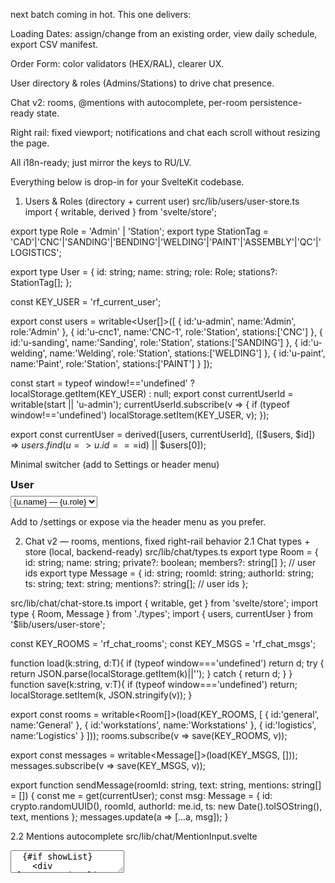next batch coming in hot. This one delivers:

Loading Dates: assign/change from an existing order, view daily schedule, export CSV manifest.

Order Form: color validators (HEX/RAL), clearer UX.

User directory & roles (Admins/Stations) to drive chat presence.

Chat v2: rooms, @mentions with autocomplete, per-room persistence-ready state.

Right rail: fixed viewport; notifications and chat each scroll without resizing the page.

All i18n-ready; just mirror the keys to RU/LV.

Everything below is drop-in for your SvelteKit codebase.

1) Users & Roles (directory + current user)
src/lib/users/user-store.ts
import { writable, derived } from 'svelte/store';

export type Role = 'Admin' | 'Station';
export type StationTag = 'CAD'|'CNC'|'SANDING'|'BENDING'|'WELDING'|'PAINT'|'ASSEMBLY'|'QC'|'LOGISTICS';

export type User = {
  id: string;
  name: string;
  role: Role;
  stations?: StationTag[];
};

const KEY_USER = 'rf_current_user';

export const users = writable<User[]>([
  { id:'u-admin',   name:'Admin',   role:'Admin' },
  { id:'u-cnc1',    name:'CNC-1',   role:'Station', stations:['CNC'] },
  { id:'u-sanding', name:'Sanding', role:'Station', stations:['SANDING'] },
  { id:'u-welding', name:'Welding', role:'Station', stations:['WELDING'] },
  { id:'u-paint',   name:'Paint',   role:'Station', stations:['PAINT'] }
]);

const start = typeof window!=='undefined' ? localStorage.getItem(KEY_USER) : null;
export const currentUserId = writable<string>(start || 'u-admin');
currentUserId.subscribe(v => { if (typeof window!=='undefined') localStorage.setItem(KEY_USER, v); });

export const currentUser = derived([users, currentUserId], ([$users, $id]) => $users.find(u=>u.id===$id) || $users[0]);

Minimal switcher (add to Settings or header menu)
<!-- src/lib/users/UserSwitch.svelte -->
<script lang="ts">
  import { users, currentUserId } from './user-store';
  $: $users, $currentUserId;
</script>

<div class="card">
  <h3 style="margin:0 0 8px 0">User</h3>
  <select class="rf-input" bind:value={$currentUserId} aria-label="Current user">
    {#each $users as u}<option value={u.id}>{u.name} — {u.role}</option>{/each}
  </select>
</div>


Add <UserSwitch /> to /settings or expose via the header menu as you prefer.

2) Chat v2 — rooms, mentions, fixed right-rail behavior
2.1 Chat types + store (local, backend-ready)
src/lib/chat/types.ts
export type Room = { id: string; name: string; private?: boolean; members?: string[] }; // user ids
export type Message = {
  id: string; roomId: string; authorId: string; ts: string; text: string;
  mentions?: string[]; // user ids
};

src/lib/chat/chat-store.ts
import { writable, get } from 'svelte/store';
import type { Room, Message } from './types';
import { users, currentUser } from '$lib/users/user-store';

const KEY_ROOMS = 'rf_chat_rooms';
const KEY_MSGS = 'rf_chat_msgs';

function load<T>(k:string, d:T){ if (typeof window==='undefined') return d; try { return JSON.parse(localStorage.getItem(k)||''); } catch { return d; } }
function save<T>(k:string, v:T){ if (typeof window==='undefined') return; localStorage.setItem(k, JSON.stringify(v)); }

export const rooms = writable<Room[]>(load(KEY_ROOMS, [
  { id:'general', name:'General' },
  { id:'workstations', name:'Workstations' },
  { id:'logistics', name:'Logistics' }
]));
rooms.subscribe(v => save(KEY_ROOMS, v));

export const messages = writable<Message[]>(load(KEY_MSGS, []));
messages.subscribe(v => save(KEY_MSGS, v));

export function sendMessage(roomId: string, text: string, mentions: string[] = []) {
  const me = get(currentUser);
  const msg: Message = {
    id: crypto.randomUUID(),
    roomId, authorId: me.id,
    ts: new Date().toISOString(),
    text, mentions
  };
  messages.update(a => [...a, msg]);
}

2.2 Mentions autocomplete
src/lib/chat/MentionInput.svelte
<script lang="ts">
  import { users } from '$lib/users/user-store';
  import { onMount } from 'svelte';

  export let value = '';
  export let onCommit: (text: string, mentions: string[]) => void = () => {};
  let inputEl: HTMLTextAreaElement;

  let showList = false;
  let list: {id:string;name:string}[] = [];
  let picked: string[] = []; // user ids mentioned

  $: $users;

  function onKey(e: KeyboardEvent){
    if (e.key === 'Enter' && !e.shiftKey) {
      e.preventDefault();
      onCommit(value.trim(), [...picked]);
      value=''; picked=[]; showList=false;
    }
  }
  function scanMentions(){
    const m = value.match(/@([a-z0-9\-\_ ]{1,32})$/i);
    if (!m) { showList=false; return; }
    const q = m[1].toLowerCase();
    list = $users.filter(u => u.name.toLowerCase().includes(q)).map(u=>({id:u.id,name:u.name}));
    showList = list.length>0;
  }
  function choose(u:{id:string;name:string}){
    value = value.replace(/@([a-z0-9\-\_ ]{1,32})$/i, `@${u.name} `);
    picked = Array.from(new Set([...picked, u.id]));
    showList=false;
    inputEl.focus();
  }
</script>

<div class="mention-wrap">
  <textarea bind:this={inputEl} class="rf-input" rows="2" bind:value={value}
    placeholder="Message (use @name to mention)" on:input={scanMentions} on:keydown={onKey} />
  {#if showList}
    <div class="mention-list" role="listbox">
      {#each list as u}<button class="mention-item" on:click={() => choose(u)}>@{u.name}</button>{/each}
    </div>
  {/if}
</div>

<style>
.mention-wrap { position:relative }
.mention-list { position:absolute; left:0; bottom:calc(100% + 6px); background:var(--bg-1); border:1px solid rgba(255,255,255,.12); border-radius:8px; padding:6px; display:grid; gap:4px; max-height:160px; overflow:auto; width:min(360px, 90vw); }
.mention-item { text-align:left }
</style>

2.3 Chat pane with rooms & fixed viewport
src/lib/ui/ChatPane.svelte (replace)
<script lang="ts">
  import { rooms, messages, sendMessage } from '$lib/chat/chat-store';
  import { currentUser, users } from '$lib/users/user-store';
  import MentionInput from '$lib/chat/MentionInput.svelte';

  let activeRoom = 'general';
  $: $rooms, $messages, $currentUser, $users;

  function commits(text: string, mentions: string[]){
    if (!text) return;
    sendMessage(activeRoom, text, mentions);
  }

  function roomName(id:string){ return $rooms.find(r=>r.id===id)?.name || id; }
  function userName(id:string){ return $users.find(u=>u.id===id)?.name || id; }
</script>

<div class="rf-panel chat" aria-label="Chat">
  <header class="chat-head">
    <div class="tabs">
      {#each $rooms as r}
        <button class="tag" aria-pressed={activeRoom===r.id} on:click={()=>activeRoom=r.id}>{r.name}</button>
      {/each}
    </div>
    <div class="muted">You: {$currentUser.name}</div>
  </header>

  <div class="chat-scroll" id="chat-scroll" tabindex="0" aria-live="polite">
    {#each $messages.filter(m=>m.roomId===activeRoom) as m (m.id)}
      <div class="msg">
        <div class="row" style="justify-content:space-between">
          <b>{userName(m.authorId)}</b>
          <span class="muted" style="font-size:.8rem">{new Date(m.ts).toLocaleString()}</span>
        </div>
        <p style="margin:.25rem 0 .5rem 0; white-space:pre-wrap">{m.text}</p>
        {#if m.mentions?.length}
          <div class="muted" style="font-size:.85rem">Mentioned: {m.mentions.map(userName).join(', ')}</div>
        {/if}
      </div>
    {/each}
  </div>

  <div class="chat-input">
    <MentionInput onCommit={commits} />
  </div>
</div>

<style>
.chat { display:grid; grid-template-rows: auto 1fr auto; min-height:0 }
.chat-head { display:flex; justify-content:space-between; align-items:center; gap:8px }
.chat-scroll { overflow:auto; min-height:0; max-height:unset; padding-right:2px }
.msg { background:var(--bg-2); border-radius:10px; padding:8px; }
.chat-input { border-top:1px solid rgba(255,255,255,.08); padding-top:6px }
</style>

2.4 Right-rail fixed viewport (notifications don’t resize page)

Add/adjust CSS:

static/brand.css (append)

/* Right rail never resizes the page: it scrolls internally */
.rf-right { display:grid; grid-template-rows: 220px 1fr; min-height: 0; }
.rf-right > * { min-height: 0; }

.rf-panel { min-height:0; display:grid; grid-template-rows:auto 1fr; overflow:hidden; }
.rf-panel .rf-scroll { overflow:auto; min-height:0; }


If your Notifications panel uses .rf-scroll, it will scroll inside its fixed height instead of pushing the layout.

3) Loading Dates UX: assign/change on existing orders; daily schedule; export CSV
3.1 Assign/change on order page (Admin)

Add a small panel in orders/[id] (Overview sidebar):

<script>
  import LoadingDatePicker from '$lib/order/LoadingDatePicker.svelte';
  import { setLoadingDate } from '$lib/order/signage-store';
  let pick = (o as any).loadingDate || '';
  function assign() {
    if (!pick) return;
    setLoadingDate(o.id, pick, 'admin');
    o = getOrder(id)!;
  }
</script>

<section class="card">
  <h3 style="margin:0 0 8px 0">Loading Date</h3>
  <LoadingDatePicker bind:selected={pick} />
  <div class="row" style="margin-top:8px"><button class="tag" on:click={assign}>Assign</button></div>
</section>

3.2 Daily schedule in Calendar page + Export CSV
src/lib/export/csv.ts
export function toCSV(rows: Record<string, any>[], headerOrder?: string[]) {
  if (!rows.length) return '';
  const headers = headerOrder || Object.keys(rows[0]);
  const esc = (v:any) => {
    const s = v == null ? '' : String(v);
    return /[",\n]/.test(s) ? `"${s.replace(/"/g,'""')}"` : s;
  };
  return [ headers.join(','), ...rows.map(r => headers.map(h => esc(r[h])).join(',')) ].join('\n');
}

export function downloadCSV(filename: string, csv: string) {
  const blob = new Blob([csv], { type:'text/csv;charset=utf-8' });
  const a = document.createElement('a');
  a.href = URL.createObjectURL(blob);
  a.download = filename;
  a.click();
  URL.revokeObjectURL(a.href);
}

Update src/routes/calendar/+page.svelte (append under <CalendarMonth />)
<script>
  import { listOrders } from '$lib/order/signage-store';
  import { downloadCSV, toCSV } from '$lib/export/csv';
  import { listAll } from '$lib/loading/loading-store';

  let selectedISO: string | null = null; // set by CalendarMonth? We'll add a binding
  function onPicked(e) { selectedISO = e.detail; }

  function schedule(iso:string) {
    const all = listOrders() as any[];
    return all.filter(o => o.loadingDate === iso)
      .map(o => ({
        PO: o.id, Client: o.client, Title: o.title, Due: o.due, Loading: o.loadingDate
      }));
  }
  function exportCSV() {
    if (!selectedISO) return;
    const rows = schedule(selectedISO);
    downloadCSV(`loading-${selectedISO}.csv`, toCSV(rows, ['PO','Client','Title','Due','Loading']));
  }
</script>

<!-- Modify CalendarMonth to dispatch selected day when clicked in either mode -->
<CalendarMonth {year}={y} {month}={m} {adminMode} on:selectDay={onPicked} />

{#if selectedISO}
  <section class="card" style="margin-top:10px">
    <div class="row" style="justify-content:space-between;align-items:center">
      <h3 style="margin:0">Schedule: {selectedISO}</h3>
      <button class="tag" on:click={exportCSV}>Export CSV</button>
    </div>
    <table class="rf-table">
      <thead><tr><th>PO</th><th>Client</th><th>Title</th><th>Due</th></tr></thead>
      <tbody>
        {#each schedule(selectedISO) as r}
          <tr><td>{r.PO}</td><td>{r.Client}</td><td>{r.Title}</td><td>{r.Due}</td></tr>
        {/each}
        {#if schedule(selectedISO).length===0}<tr><td colspan="4" class="muted">No orders assigned.</td></tr>{/if}
      </tbody>
    </table>
  </section>
{/if}

Update src/lib/calendar/CalendarMonth.svelte to emit selected day

Add inside <script>:

import { createEventDispatcher } from 'svelte';
const dispatch = createEventDispatcher();


Modify clickDay(iso):

function clickDay(iso: string) {
  if (!adminMode) { selectedISO = iso; dispatch('selectDay', iso); return; }
  toggleDay(iso);
  selectedISO = iso;
  dispatch('selectDay', iso);
}

4) Order Form — color validators & hints

Update in src/lib/order/OrderForm.svelte:

Add HEX validator:

<script>
  function validHex(s:string){ return /^#?[0-9a-f]{6}$/i.test(s||''); }
</script>


Where HEX is edited:

{#if r.color.system === 'HEX'}
  <Input bind:value={r.color.code} placeholder="#RRGGBB" />
  {#if r.color.code && !validHex(r.color.code)}<div class="muted" style="color:#ff5d5d">Invalid HEX</div>{/if}
{:else}
  <Input bind:value={r.color.hex} placeholder="Optional HEX override" />
  {#if r.color.hex && !validHex(r.color.hex)}<div class="muted" style="color:#ff5d5d">Invalid HEX</div>{/if}
{/if}


You can also display suggested RAL list with a small dropdown later.

5) i18n keys to add (EN; mirror to RU/LV)

Append to locales/en.json:

{
  "chat": {
    "rooms": "Rooms",
    "message_placeholder": "Message (use @name to mention)"
  },
  "loading": {
    "assign": "Assign",
    "schedule": "Schedule",
    "export_csv": "Export CSV"
  },
  "users": {
    "current": "User"
  }
}

6) Notes on backend readiness

Chat: store already separates rooms and messages → when backend comes, swap sendMessage with API and live updates via SSE/WebSocket.

Loading days: the loading-store API is 1:1 swappable to a REST/DB service. usage() will become a server aggregate.

Uploads: form currently pastes a static path; later introduce UploadService with getUploadUrl() → store the resulting URL and push a file-revision commit.